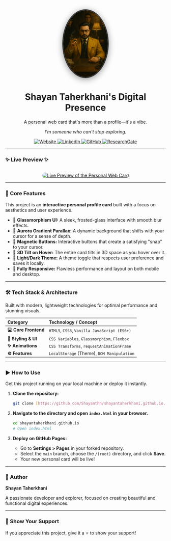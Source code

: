<div align="center">

  <img src="https://raw.githubusercontent.com/Shayanthn/shayantaherkhani.github.io/main/file_000000003c7061f698c731eb9caef603.png" alt="Shayan Taherkhani's Avatar" width="140" style="border-radius:50%; border: 3px solid #333; box-shadow: 0 4px 20px rgba(0,0,0,0.4);">

  # **Shayan Taherkhani's Digital Presence**

  A personal web card that's more than a profile—it's a vibe.
  
  *I'm someone who can't stop exploring.*

  <p>
    <a href="https://shayantaherkhani.ir" target="_blank">
      <img src="https://img.shields.io/badge/Website-0D1117?style=for-the-badge&logo=About.me&logoColor=white" alt="Website"/>
    </a>
    <a href="https://linkedin.com/in/shayantaherkhani" target="_blank">
      <img src="https://img.shields.io/badge/LinkedIn-0A66C2?style=for-the-badge&logo=linkedin&logoColor=white" alt="LinkedIn"/>
    </a>
    <a href="https://github.com/shayanthn" target="_blank">
      <img src="https://img.shields.io/badge/GitHub-0D1117?style=for-the-badge&logo=github&logoColor=white" alt="GitHub"/>
    </a>
    <a href="https://www.researchgate.net/profile/Shayan-Taherkhani" target="_blank">
      <img src="https://img.shields.io/badge/ResearchGate-00CCBB?style=for-the-badge&logo=ResearchGate&logoColor=white" alt="ResearchGate"/>
    </a>
  </p>
</div>

---

### **✨ Live Preview ✨**

<div align="center">
  <a href="https://shayantaherkhani.ir" target="_blank">
    <img src="https://raw.githubusercontent.com/Shayanthn/shayantaherkhani.github.io/main/preview.png" alt="Live Preview of the Personal Web Card" style="border-radius: 12px; max-width: 95%; margin-top: 15px; box-shadow: 0 10px 40px -10px rgba(0, 204, 187, 0.4);">
  </a>
</div>

---

### **🚀 Core Features**

This project is an **interactive personal profile card** built with a focus on aesthetics and user experience.

-   🔮 **Glassmorphism UI:** A sleek, frosted-glass interface with smooth blur effects.
-   🌌 **Aurora Gradient Parallax:** A dynamic background that shifts with your cursor for a sense of depth.
-   🧲 **Magnetic Buttons:** Interactive buttons that create a satisfying "snap" to your cursor.
-   🧊 **3D Tilt on Hover:** The entire card tilts in 3D space as you hover over it.
-   🎨 **Light/Dark Theme:** A theme toggle that respects user preference and saves it locally.
-   📱 **Fully Responsive:** Flawless performance and layout on both mobile and desktop.

---

### **🛠️ Tech Stack & Architecture**

Built with modern, lightweight technologies for optimal performance and stunning visuals.

| **Category** | **Technology / Concept** |
| :-------------------- | :------------------------------------------- |
| **💻 Core Frontend** | `HTML5`, `CSS3`, `Vanilla JavaScript (ES6+)` |
| **🎨 Styling & UI** | `CSS Variables`, `Glassmorphism`, `Flexbox`  |
| **✨ Animations** | `CSS Transforms`, `requestAnimationFrame`    |
| **⚙️ Features** | `LocalStorage` (Theme), `DOM Manipulation`   |

---

### **▶️ How to Use**

Get this project running on your local machine or deploy it instantly.

1.  **Clone the repository:**
    ```bash
    git clone [https://github.com/Shayanthn/shayantaherkhani.github.io.git](https://github.com/Shayanthn/shayantaherkhani.github.io.git)
    ```

2.  **Navigate to the directory and open `index.html` in your browser.**
    ```bash
    cd shayantaherkhani.github.io
    # Open index.html
    ```

3.  **Deploy on GitHub Pages:**
    * Go to **Settings > Pages** in your forked repository.
    * Select the `main` branch, choose the `/(root)` directory, and click **Save**.
    * Your new personal card will be live!

---

### **👤 Author**

**Shayan Taherkhani**

A passionate developer and explorer, focused on creating beautiful and functional digital experiences.

---

### **🌟 Show Your Support**

If you appreciate this project, give it a ⭐️ to show your support!

